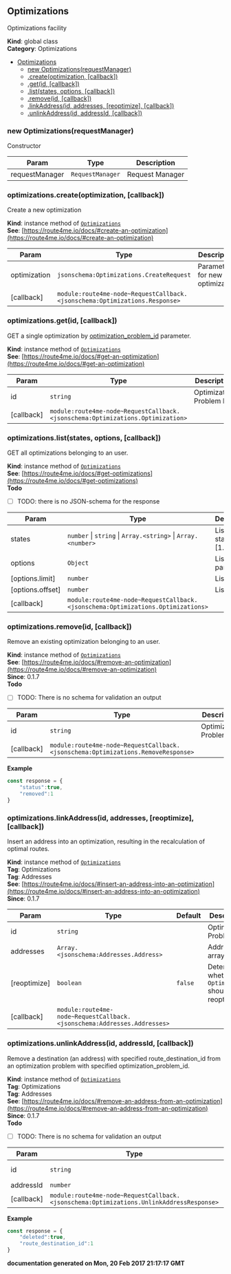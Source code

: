<a name="Optimizations"></a>

## Optimizations
Optimizations facility

**Kind**: global class  
**Category**: Optimizations  

* [Optimizations](#Optimizations)
    * [new Optimizations(requestManager)](#new_Optimizations_new)
    * [.create(optimization, [callback])](#Optimizations+create)
    * [.get(id, [callback])](#Optimizations+get)
    * [.list(states, options, [callback])](#Optimizations+list)
    * [.remove(id, [callback])](#Optimizations+remove)
    * [.linkAddress(id, addresses, [reoptimize], [callback])](#Optimizations+linkAddress)
    * [.unlinkAddress(id, addressId, [callback])](#Optimizations+unlinkAddress)

<a name="new_Optimizations_new"></a>

### new Optimizations(requestManager)
Constructor


| Param | Type | Description |
| --- | --- | --- |
| requestManager | <code>RequestManager</code> | Request Manager |

<a name="Optimizations+create"></a>

### optimizations.create(optimization, [callback])
Create a new optimization

**Kind**: instance method of <code>[Optimizations](#Optimizations)</code>  
**See**: [https://route4me.io/docs/#create-an-optimization](https://route4me.io/docs/#create-an-optimization)  

| Param | Type | Description |
| --- | --- | --- |
| optimization | <code>jsonschema:Optimizations.CreateRequest</code> | Parameters for new optimization |
| [callback] | <code>module:route4me-node~RequestCallback.&lt;jsonschema:Optimizations.Response&gt;</code> |  |

<a name="Optimizations+get"></a>

### optimizations.get(id, [callback])
GET a single optimization by
[optimization_problem_id](Optimizations#get~id) parameter.

**Kind**: instance method of <code>[Optimizations](#Optimizations)</code>  
**See**: [https://route4me.io/docs/#get-an-optimization](https://route4me.io/docs/#get-an-optimization)  

| Param | Type | Description |
| --- | --- | --- |
| id | <code>string</code> | Optimization Problem ID |
| [callback] | <code>module:route4me-node~RequestCallback.&lt;jsonschema:Optimizations.Optimization&gt;</code> |  |

<a name="Optimizations+list"></a>

### optimizations.list(states, options, [callback])
GET all optimizations belonging to an user.

**Kind**: instance method of <code>[Optimizations](#Optimizations)</code>  
**See**: [https://route4me.io/docs/#get-optimizations](https://route4me.io/docs/#get-optimizations)  
**Todo**

- [ ] TODO: there is no JSON-schema for the response


| Param | Type | Description |
| --- | --- | --- |
| states | <code>number</code> &#124; <code>string</code> &#124; <code>Array.&lt;string&gt;</code> &#124; <code>Array.&lt;number&gt;</code> | List of states [1..6] |
| options | <code>Object</code> | List-parameters |
| [options.limit] | <code>number</code> | List limit |
| [options.offset] | <code>number</code> | List offset |
| [callback] | <code>module:route4me-node~RequestCallback.&lt;jsonschema:Optimizations.Optimizations&gt;</code> |  |

<a name="Optimizations+remove"></a>

### optimizations.remove(id, [callback])
Remove an existing optimization belonging to an user.

**Kind**: instance method of <code>[Optimizations](#Optimizations)</code>  
**See**: [https://route4me.io/docs/#remove-an-optimization](https://route4me.io/docs/#remove-an-optimization)  
**Since**: 0.1.7  
**Todo**

- [ ] TODO: There is no schema for validation an output


| Param | Type | Description |
| --- | --- | --- |
| id | <code>string</code> | Optimization Problem ID |
| [callback] | <code>module:route4me-node~RequestCallback.&lt;jsonschema:Optimizations.RemoveResponse&gt;</code> |  |

**Example**  
```js
const response = {
	"status":true,
	"removed":1
}
```
<a name="Optimizations+linkAddress"></a>

### optimizations.linkAddress(id, addresses, [reoptimize], [callback])
Insert an address into an optimization, resulting in the recalculation of optimal routes.

**Kind**: instance method of <code>[Optimizations](#Optimizations)</code>  
**Tag**: Optimizations  
**Tag**: Addresses  
**See**: [https://route4me.io/docs/#insert-an-address-into-an-optimization](https://route4me.io/docs/#insert-an-address-into-an-optimization)  
**Since**: 0.1.7  

| Param | Type | Default | Description |
| --- | --- | --- | --- |
| id | <code>string</code> |  | Optimization Problem ID |
| addresses | <code>Array.&lt;jsonschema:Addresses.Address&gt;</code> |  | Addresses array |
| [reoptimize] | <code>boolean</code> | <code>false</code> | Determine, whether the `Optimization` should be reoptimized |
| [callback] | <code>module:route4me-node~RequestCallback.&lt;jsonschema:Addresses.Addresses&gt;</code> |  |  |

<a name="Optimizations+unlinkAddress"></a>

### optimizations.unlinkAddress(id, addressId, [callback])
Remove a destination (an address) with specified route_destination_id
from an optimization problem with specified optimization_problem_id.

**Kind**: instance method of <code>[Optimizations](#Optimizations)</code>  
**Tag**: Optimizations  
**Tag**: Addresses  
**See**: [https://route4me.io/docs/#remove-an-address-from-an-optimization](https://route4me.io/docs/#remove-an-address-from-an-optimization)  
**Since**: 0.1.7  
**Todo**

- [ ] TODO: There is no schema for validation an output


| Param | Type | Description |
| --- | --- | --- |
| id | <code>string</code> | Optimization Problem ID |
| addressId | <code>number</code> | Address ID |
| [callback] | <code>module:route4me-node~RequestCallback.&lt;jsonschema:Optimizations.UnlinkAddressResponse&gt;</code> |  |

**Example**  
```js
const response = {
	"deleted":true,
	"route_destination_id":1
}
```
**documentation generated on Mon, 20 Feb 2017 21:17:17 GMT**
